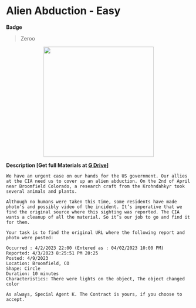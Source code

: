 <h1>
  Alien Abduction - Easy
</h1>

**Badge** 
> Zeroo

<p align="center" width=300>
  <img src="https://github.com/user-attachments/assets/30d86f83-4901-44a7-aee6-5ca2a9047e59" width=300>
</p>


**Description [Get full Materials at [G Drive](https://drive.google.com/drive/folders/1gy46_pDDwaDI_E-HXCobdztFomnzC-kX)]**

```
We have an urgent case on our hands for the US government. Our allies at the CIA need us to cover up an alien abduction. On the 2nd of April near Broomfield Colorado, a research craft from the Krohndahkyr took several animals and plants.

Although no humans were taken this time, some residents have made photo’s and possibly video of the incident. It’s imperative that we find the original source where this sighting was reported. The CIA wants a cleanup of all the material. So it’s our job to go and find it for them.

Your task is to find the original URL where the following report and photo were posted:

Occurred : 4/2/2023 22:00 (Entered as : 04/02/2023 10:00 PM)
Reported: 4/3/2023 8:25:51 PM 20:25
Posted: 4/9/2023
Location: Broomfield, CO
Shape: Circle
Duration: 10 minutes
Characteristics: There were lights on the object, The object changed color

As always, Special Agent K. The Contract is yours, if you choose to accept.`
```
